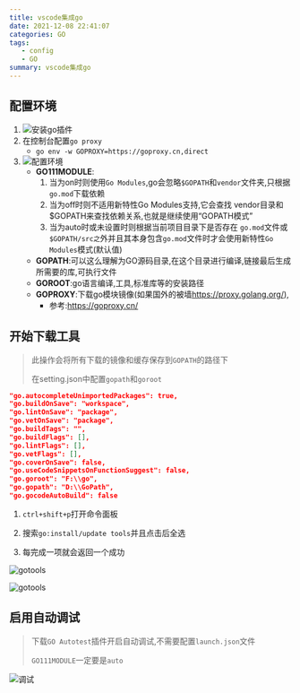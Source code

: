```yaml
---
title: vscode集成go
date: 2021-12-08 22:41:07
categories: GO
tags:
   - config
   - GO
summary: vscode集成go
---
```


## 配置环境

1. ![安装go插件](GO插件.png)
2. 在控制台配置`go proxy`
   * `go env -w GOPROXY=https://goproxy.cn,direct`
3. ![配置环境](env配置.png)
   * **GO111MODULE**:
      1. 当为on时则使用`Go Modules`,go会忽略`$GOPATH`和`vendor`文件夹,只根据`go.mod`下载依赖
      2. 当为off时则不适用新特性Go Modules支持,它会查找 vendor目录和 $GOPATH来查找依赖关系,也就是继续使用“GOPATH模式”
      3. 当为auto时或未设置时则根据当前项目目录下是否存在 `go.mod`文件或`$GOPATH/src之`外并且其本身包含`go.mod`文件时才会使用新特性`Go Modules`模式(默认值)
   * **GOPATH**:可以这么理解为GO源码目录,在这个目录进行编译,链接最后生成所需要的库,可执行文件
   * **GOROOT**:go语言编译,工具,标准库等的安装路径
   * **GOPROXY**:下载go模块镜像(如果国外的被墙<https://proxy.golang.org/>),
     * 参考:<https://goproxy.cn/>

## 开始下载工具

> 此操作会将所有下载的镜像和缓存保存到`GOPATH`的路径下
>
> 在setting.json中配置`gopath`和`goroot`

```json
"go.autocompleteUnimportedPackages": true,
"go.buildOnSave": "workspace",
"go.lintOnSave": "package",
"go.vetOnSave": "package",
"go.buildTags": "",
"go.buildFlags": [],
"go.lintFlags": [],
"go.vetFlags": [],
"go.coverOnSave": false,
"go.useCodeSnippetsOnFunctionSuggest": false,
"go.goroot": "F:\\go",
"go.gopath": "D:\\GoPath",
"go.gocodeAutoBuild": false
```

1. `ctrl+shift+p`打开命令面板

2. 搜索`go:install/update tools`并且点击后全选

3. 每完成一项就会返回一个成功

![gotools](goTools.png)

![gotools](goTools2.png)

## 启用自动调试

> 下载`GO Autotest`插件开启自动调试,不需要配置`launch.json`文件
>
>`GO111MODULE`一定要是`auto`

![调试](调试.png)
